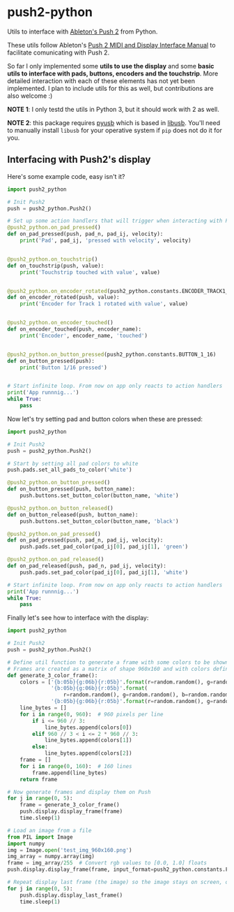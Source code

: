 # push2-python
Utils to interface with [Ableton's Push 2](https://www.ableton.com/en/push/) from Python.

These utils follow Ableton's [Push 2 MIDI and Display Interface Manual](https://github.com/Ableton/push-interface/blob/master/doc/AbletonPush2MIDIDisplayInterface.asc) to facilitate comunicating with Push 2.

So far I only implemented some **utils to use the display** and some **basic utils to interface with pads, buttons, encoders and the touchstrip**. More detailed interaction with each of these elements has not yet been implemented. I plan to include utils for this as well, but contributions are also welcome :)

**NOTE 1**: I only testd the utils in Python 3, but it should work with 2 as well.

**NOTE 2**: this package requires [pyusb](https://github.com/pyusb/pyusb) which is based in [libusb](https://libusb.info/). You'll need to manually install `libusb` for your operative system if `pip` does not do it for you.


## Interfacing with Push2's display

Here's some example code, easy isn't it?

```python
import push2_python

# Init Push2
push = push2_python.Push2()

# Set up some action handlers that will trigger when interacting with Push2
@push2_python.on_pad_pressed()
def on_pad_pressed(push, pad_n, pad_ij, velocity):
    print('Pad', pad_ij, 'pressed with velocity', velocity)


@push2_python.on_touchstrip()
def on_touchstrip(push, value):
    print('Touchstrip touched with value', value)


@push2_python.on_encoder_rotated(push2_python.constants.ENCODER_TRACK1_ENCODER)
def on_encoder_rotated(push, value):
    print('Encoder for Track 1 rotated with value', value)


@push2_python.on_encoder_touched()
def on_encoder_touched(push, encoder_name):
    print('Encoder', encoder_name, 'touched')


@push2_python.on_button_pressed(push2_python.constants.BUTTON_1_16)
def on_button_pressed(push):
    print('Button 1/16 pressed')


# Start infinite loop. From now on app only reacts to action handlers
print('App runnnig...')
while True:
    pass
```

Now let's try setting pad and button colors when these are pressed:

```python
import push2_python

# Init Push2
push = push2_python.Push2()

# Start by setting all pad colors to white
push.pads.set_all_pads_to_color('white')

@push2_python.on_button_pressed()
def on_button_pressed(push, button_name):
    push.buttons.set_button_color(button_name, 'white')

@push2_python.on_button_released()
def on_button_released(push, button_name):
    push.buttons.set_button_color(button_name, 'black')

@push2_python.on_pad_pressed()
def on_pad_pressed(push, pad_n, pad_ij, velocity):
    push.pads.set_pad_color(pad_ij[0], pad_ij[1], 'green')

@push2_python.on_pad_released()
def on_pad_released(push, pad_n, pad_ij, velocity):
    push.pads.set_pad_color(pad_ij[0], pad_ij[1], 'white')

# Start infinite loop. From now on app only reacts to action handlers
print('App runnnig...')
while True:
    pass
```


Finally let's see how to interface with the display:

```python
import push2_python

# Init Push2
push = push2_python.Push2()

# Define util function to generate a frame with some colors to be shown in the display
# Frames are created as a matrix of shape 960x160 and with colors defined in bgr565 format
def generate_3_color_frame():
    colors = ['{b:05b}{g:06b}{r:05b}'.format(r=random.random(), g=random.random(), b=random.random()),
              '{b:05b}{g:06b}{r:05b}'.format(
                  r=random.random(), g=random.random(), b=random.random()),
              '{b:05b}{g:06b}{r:05b}'.format(r=random.random(), g=random.random(), b=random.random())]
    line_bytes = []
    for i in range(0, 960):  # 960 pixels per line
        if i <= 960 // 3:
            line_bytes.append(colors[0])
        elif 960 // 3 < i <= 2 * 960 // 3:
            line_bytes.append(colors[1])
        else:
            line_bytes.append(colors[2])
    frame = []
    for i in range(0, 160):  # 160 lines
        frame.append(line_bytes)
    return frame

# Now generate frames and display them on Push
for j in range(0, 5):
    frame = generate_3_color_frame()
    push.display.display_frame(frame)
    time.sleep(1)

# Load an image from a file
from PIL import Image
import numpy
img = Image.open('test_img_960x160.png')
img_array = numpy.array(img)
frame = img_array/255  # Convert rgb values to [0.0, 1.0] floats
push.display.display_frame(frame, input_format=push2_python.constants.FRAME_FORMAT_RGB)

# Repeat display last frame (the image) so the image stays on screen, otherwise Push2's display turns black after 2 seconds
for j in range(0, 5):
    push.display.display_last_frame()
    time.sleep(1)
```
